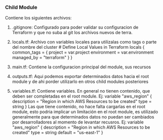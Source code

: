 ### Child Module ###
Contiene los siguientes archivos:
1) .gitignore:
    Configurado para poder validar su configuracion de Terraform y que no suba al git los archivos nuevos de terra.
2) locals.tf:
    Archivo con variables locales para utilizalas como tags o parte del nombre del cluster
        # Define Local Values in Terraform
        locals {
          common_tags = {
            project     = var.project
            environment = var.environment
            managed_by  = "terraform"
          }
        }  

3) main.tf:
    Contiene la configuracion principal del module, sus recursos
4) outputs.tf:
    Aqui podemos exportar determinados datos hacia el root module y de ahi porder utilizarlo en otros child modules posteriores
5) variables.tf:
    Contiene variables.
        En general no tienen contenido, que deben ser completadas en el root module.
    Ej:
    variable "aws_region" {
      description = "Region in which AWS Resources to be created"
      type        = string
    }
    Las que tiene contenido, no hace falta cargarlas en el root module, esto podria implicar un limitación en el root module, es utilizado generalmente para que determinados datos no puedan ser cambiados por desarrolladores al momento de levantar recusros.
    Ej:
    variable "aws_region" {
      description = "Region in which AWS Resources to be created"
      type        = string
      default     = "us-east-1"
    }